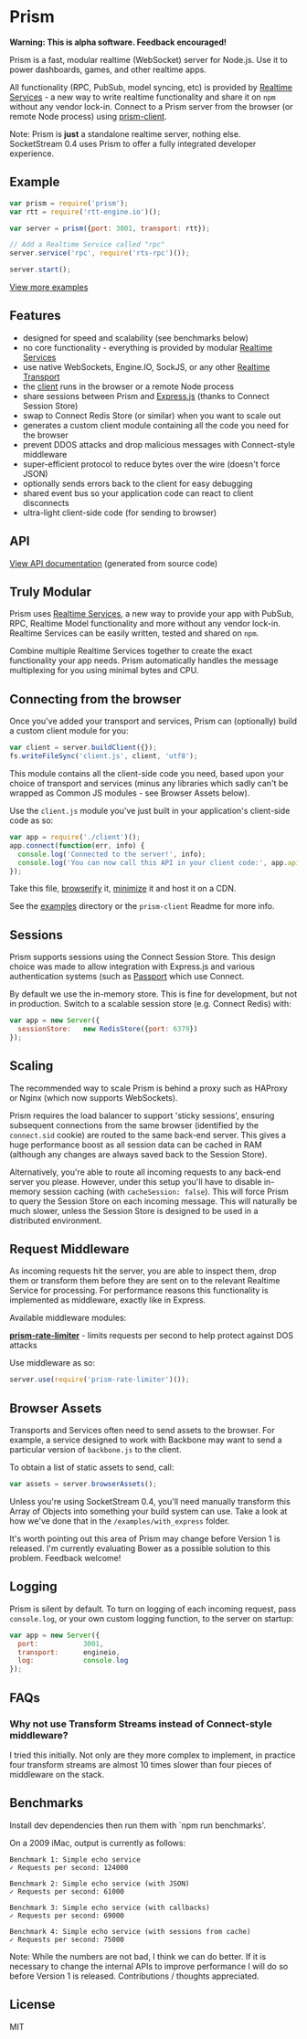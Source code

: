 # Prism

**Warning: This is alpha software. Feedback encouraged!**

Prism is a fast, modular realtime (WebSocket) server for Node.js. Use it to power dashboards, games, and other realtime apps.

All functionality (RPC, PubSub, model syncing, etc) is provided by [Realtime Services](https://github.com/socketstream/realtime-service) - a new way to write realtime functionality and share it on `npm` without any vendor lock-in. Connect to a Prism server from the browser (or remote Node process) using [prism-client](https://github.com/socketstream/prism-client). 

Note: Prism is **just** a standalone realtime server, nothing else.  
SocketStream 0.4 uses Prism to offer a fully integrated developer experience.


## Example

```js
var prism = require('prism');
var rtt = require('rtt-engine.io')();

var server = prism({port: 3001, transport: rtt});

// Add a Realtime Service called "rpc"
server.service('rpc', require('rts-rpc')());

server.start();
```

[View more examples](examples)

## Features

* designed for speed and scalability (see benchmarks below)
* no core functionality - everything is provided by modular [Realtime Services](https://github.com/socketstream/realtime-service)
* use native WebSockets, Engine.IO, SockJS, or any other [Realtime Transport](https://github.com/socketstream/realtime-transport)
* the [client](https://github.com/socketstream/prism-client) runs in the browser or a remote Node process
* share sessions between Prism and [Express.js](http://expressjs.com) (thanks to Connect Session Store)
* swap to Connect Redis Store (or similar) when you want to scale out
* generates a custom client module containing all the code you need for the browser
* prevent DDOS attacks and drop malicious messages with Connect-style middleware
* super-efficient protocol to reduce bytes over the wire (doesn't force JSON)
* optionally sends errors back to the client for easy debugging
* shared event bus so your application code can react to client disconnects
* ultra-light client-side code (for sending to browser)


## API

[View API documentation](API.md) (generated from source code)


## Truly Modular

Prism uses [Realtime Services](https://github.com/socketstream/realtime-service), a new way to provide your app with PubSub, RPC, Realtime Model functionality and more without any vendor lock-in. Realtime Services can be easily written, tested and shared on `npm`.

Combine multiple Realtime Services together to create the exact functionality your app needs. Prism automatically handles the message multiplexing for you using minimal bytes and CPU.


## Connecting from the browser

Once you've added your transport and services, Prism can (optionally) build a custom client module for you:

```js
var client = server.buildClient({});
fs.writeFileSync('client.js', client, 'utf8');
```

This module contains all the client-side code you need, based upon your choice of transport and services (minus any libraries which sadly can't be wrapped as Common JS modules - see Browser Assets below).

Use the `client.js` module you've just built in your application's client-side code as so:

```js
var app = require('./client')();
app.connect(function(err, info) {
  console.log('Connected to the server!', info);
  console.log('You can now call this API in your client code:', app.api);
});
```

Take this file, [browserify](https://github.com/substack/node-browserify) it, [minimize](https://github.com/mishoo/UglifyJS2) it and host it on a CDN.

See the [examples](examples) directory or the `prism-client` Readme for more info.


## Sessions

Prism supports sessions using the Connect Session Store. This design choice was made to allow integration with Express.js and various authentication systems (such as [Passport](http://passportjs.org/) which use Connect.

By default we use the in-memory store. This is fine for development, but not in production. Switch to a scalable session store (e.g. Connect Redis) with:

```js
var app = new Server({
  sessionStore:   new RedisStore({port: 6379})
});
```

## Scaling

The recommended way to scale Prism is behind a proxy such as HAProxy or Nginx (which now supports WebSockets).

Prism requires the load balancer to support 'sticky sessions', ensuring subsequent connections from the same browser (identified by the `connect.sid` cookie) are routed to the same back-end server. This gives a huge performance boost as all session data can be cached in RAM (although any changes are always saved back to the Session Store).

Alternatively, you're able to route all incoming requests to any back-end server you please. However, under this setup you'll have to disable in-memory session caching (with `cacheSession: false`). This will force Prism to query the Session Store on each incoming message. This will naturally be much slower, unless the Session Store is designed to be used in a distributed environment.


## Request Middleware

As incoming requests hit the server, you are able to inspect them, drop them or transform them before they are sent on to the relevant Realtime Service for processing. For performance reasons this functionality is implemented as middleware, exactly like in Express.

Available middleware modules:

[**prism-rate-limiter**](https://github.com/socketstream/prism-rate-limiter) - limits requests per second to help protect against DOS attacks

Use middleware as so:

```js
server.use(require('prism-rate-limiter')());
```


## Browser Assets

Transports and Services often need to send assets to the browser. For example, a service designed to work with Backbone may want to send a particular version of `backbone.js` to the client.

To obtain a list of static assets to send, call:

```js
var assets = server.browserAssets();
```

Unless you're using SocketStream 0.4, you'll need manually transform this Array of Objects into something your build system can use. Take a look at how we've done that in the `/examples/with_express` folder.

It's worth pointing out this area of Prism may change before Version 1 is released. I'm currently evaluating Bower as a possible solution to this problem. Feedback welcome!


## Logging

Prism is silent by default. To turn on logging of each incoming request, pass `console.log`, or your own custom logging function, to the server on startup:

```js
var app = new Server({
  port:           3001,
  transport:      engineio,
  log:            console.log
});
```

## FAQs

### Why not use Transform Streams instead of Connect-style middleware?

I tried this initially. Not only are they more complex to implement, in practice four transform streams are almost 10 times slower than four pieces of middleware on the stack. 


## Benchmarks

Install dev dependencies then run them with `npm run benchmarks'.

On a 2009 iMac, output is currently as follows:


    Benchmark 1: Simple echo service
    ✓ Requests per second: 124000

    Benchmark 2: Simple echo service (with JSON)
    ✓ Requests per second: 61000

    Benchmark 3: Simple echo service (with callbacks)
    ✓ Requests per second: 69000

    Benchmark 4: Simple echo service (with sessions from cache)
    ✓ Requests per second: 75000


Note: While the numbers are not bad, I think we can do better.
If it is necessary to change the internal APIs to improve performance I
will do so before Version 1 is released. Contributions / thoughts appreciated.


## License 

MIT
